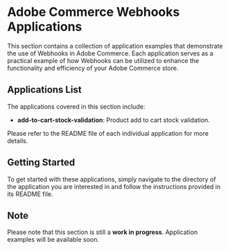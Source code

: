 # Adobe Commerce Webhooks Applications

This section contains a collection of application examples that demonstrate the use of Webhooks in Adobe Commerce.
Each application serves as a practical example of how Webhooks can be utilized to enhance the functionality and efficiency of your Adobe Commerce store.

## Applications List

The applications covered in this section include:

- **add-to-cart-stock-validation**: Product add to cart stock validation.

Please refer to the README file of each individual application for more details.

## Getting Started

To get started with these applications, simply navigate to the directory of the application you are interested in and follow the instructions provided in its README file.

## Note

Please note that this section is still a **work in progress**. Application examples will be available soon.
